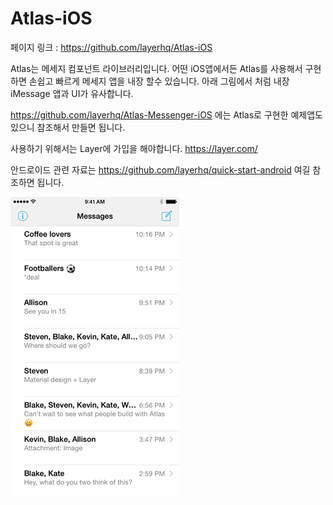 # Atlas-iOS

페이지 링크 : https://github.com/layerhq/Atlas-iOS

Atlas는 메세지 컴포넌트 라이브러리입니다. 어떤 iOS앱에서든 Atlas를 사용해서 구현하면 손쉽고 빠르게 메세지 앱을 내장 할수 있습니다. 아래 그림에서 처럼 내장 iMessage 앱과 UI가 유사합니다.

https://github.com/layerhq/Atlas-Messenger-iOS 에는 Atlas로 구현한 예제앱도 있으니 참조해서 만들면 됩니다.

사용하기 위해서는 Layer에 가입을 해야합니다. https://layer.com/

안드로이드 관련 자료는 https://github.com/layerhq/quick-start-android 여길 참조하면 됩니다. 

![이미지](img/005-05.gif)
